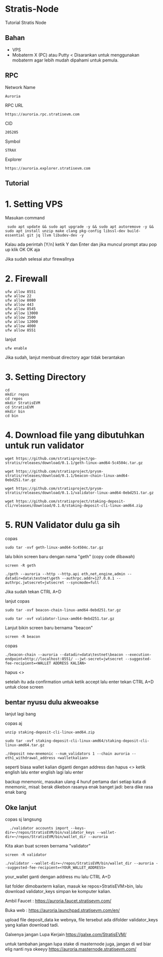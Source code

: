 # Stratis-Node
Tutorial Stratis Node

## Bahan

- VPS
- Mobaterm X (PC) atau Putty < Disarankan untuk menggunakan mobaterm agar lebih mudah dipahami untuk pemula.

## RPC

Network Name 
```
Auroria
```
RPC URL 
```
https://auroria.rpc.stratisevm.com
```
CID 
```
205205
```
Symbol 
```
STRAX
```
Explorer 
```
https://auroria.explorer.stratisevm.com
```

## Tutorial 

# 1. Setting VPS

Masukan command 

``` 
 sudo apt update && sudo apt upgrade -y && sudo apt autoremove -y && sudo apt install unzip make clang pkg-config libssl-dev build-essential git jq llvm libudev-dev -y
```

Kalau ada perintah [Y/n] ketik Y dan Enter dan jika muncul prompt atau pop up klik OK OK aja


Jika sudah selesai atur firewallnya

# 2. Firewall

``` 
ufw allow 8551
ufw allow 22
ufw allow 8080
ufw allow 443
ufw allow 8545
ufw allow 13000
ufw allow 3500
ufw allow 12000
ufw allow 4000
ufw allow 8551
``` 

lanjut

``` 
ufw enable 
```
Jika sudah, lanjut membuat directory agar tidak berantakan

# 3. Setting Directory

``` 
cd
mkdir repos
cd repos
mkdir StratisEVM
cd StratisEVM
mkdir bin
cd bin
``` 

# 4. Download file yang dibutuhkan untuk run validator

``` 
wget https://github.com/stratisproject/go-stratis/releases/download/0.1.1/geth-linux-amd64-5c4504c.tar.gz 
```
```
wget https://github.com/stratisproject/prysm-stratis/releases/download/0.1.1/beacon-chain-linux-amd64-0ebd251.tar.gz
```
```
wget https://github.com/stratisproject/prysm-stratis/releases/download/0.1.1/validator-linux-amd64-0ebd251.tar.gz
```
```
wget https://github.com/stratisproject/staking-deposit-cli/releases/download/0.1.0/staking-deposit-cli-linux-amd64.zip
```
# 5. RUN Validator dulu ga sih 

copas 

``` 
sudo tar -xvf geth-linux-amd64-5c4504c.tar.gz
```
lalu bikin screen baru dengan nama "geth" (copy code dibawah)
```
screen -R geth
```
```
./geth --auroria --http --http.api eth,net,engine,admin --datadir=data\testnet\geth --authrpc.addr=127.0.0.1 --authrpc.jwtsecret=jwtsecret --syncmode=full
```
Jika sudah tekan CTRL A+D 

lanjut copas

``` 
sudo tar -xvf beacon-chain-linux-amd64-0ebd251.tar.gz
```
```
sudo tar -xvf validator-linux-amd64-0ebd251.tar.gz
```

Lanjut bikin screen baru bernama "beacon"

```
screen -R beacon
```
copas
```
./beacon-chain --auroria --datadir=data\testnet\beacon --execution-endpoint=http://localhost:8551/ --jwt-secret=jwtsecret --suggested-fee-recipient=<WALLET ADDRESS KALIAN>
```
hapus <>

setelah itu ada confirmation untuk ketik accept lalu enter
tekan CTRL A+D untuk close screen

## bentar nyusu dulu akweoakse

lanjut lagi bang

copas aj
``` 
unzip staking-deposit-cli-linux-amd64.zip

sudo tar -xvf staking-deposit-cli-linux-amd64/staking-deposit-cli-linux-amd64.tar.gz
```
```
./deposit new-mnemonic --num_validators 1 --chain auroria --eth1_withdrawal_address <walletkalian>
```
seperti biasa wallet kalian diganti dengan address dan hapus <>
ketik english lalu enter
english lagi lalu enter

backup mnemonic, masukan ulang 4 huruf pertama dari setiap kata di mnemonic, 
misal: berak dikebon rasanya enak banget
jadi: bera dike rasa enak bang

## Oke lanjut
copas sj langsung
```
  ./validator accounts import --keys-dir=~/repos/StratisEVM/bin/validator_keys --wallet-dir=~/repos/StratisEVM/bin/wallet_dir --auroria
```

Kita akan buat screen bernama "validator"

```
screen -R validator
```
```
./validator --wallet-dir=~/repos/StratisEVM/bin/wallet_dir --auroria --suggested-fee-recipient=<YOUR_WALLET_ADDRESS>
```

your_wallet ganti dengan address mu lalu CTRL A+D

liat folder dimobaxterm kalian, masuk ke repos>StratisEVM>bin, lalu download validator_keys simpan ke komputer kalian.

Ambil Faucet : 
https://auroria.faucet.stratisevm.com/

Buka web : 
https://auroria.launchpad.stratisevm.com/en/

upload file deposit_data ke webnya, file tersebut ada difolder validator_keys yang kalian download tadi.

Galxenya jangan Lupa Kerjain
https://galxe.com/StratisEVM/

untuk tambahan jangan lupa stake di masternode juga, jangan di wd biar elig nanti nya okeeyy 
https://auroria.masternode.stratisevm.com/
